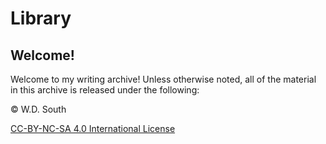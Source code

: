 # Library

## Welcome!

Welcome to my writing archive! Unless otherwise noted, all of the material in this archive is released under the following: 

&copy; W.D. South

[CC-BY-NC-SA 4.0 International License](https://creativecommons.org/licenses/by-nc-sa/4.0/deed.en)